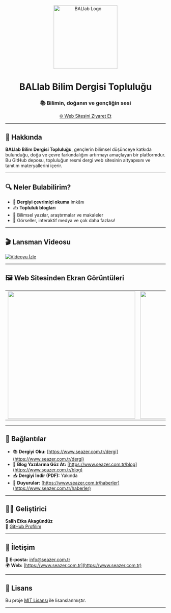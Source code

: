 <div align="center">
  <img src="https://www.seazer.com.tr/logo.png" alt="BALlab Logo" width="200"/>

  <h1>BALlab Bilim Dergisi Topluluğu</h1>
  <h3>📚 Bilimin, doğanın ve gençliğin sesi</h3>

  <a href="https://www.seazer.com.tr">🌐 Web Sitesini Ziyaret Et</a>
</div>

---

## 📰 Hakkında

**BALlab Bilim Dergisi Topluluğu**, gençlerin bilimsel düşünceye katkıda bulunduğu, doğa ve çevre farkındalığını artırmayı amaçlayan bir platformdur.  
Bu GitHub deposu, topluluğun resmi dergi web sitesinin altyapısını ve tanıtım materyallerini içerir.

---

## 🔍 Neler Bulabilirim?

- 📖 **Dergiyi çevrimiçi okuma** imkânı  
- ✍️ **Topluluk blogları**  
- 🧠 Bilimsel yazılar, araştırmalar ve makaleler  
- 📸 Görseller, interaktif medya ve çok daha fazlası!

---

## 🎬 Lansman Videosu

[![Videoyu İzle](thumbnail.jpg)](https://github.com/user-attachments/assets/04f2da02-60be-4d3a-8967-1453b2dfe3c1)
 

---

## 🖼️ Web Sitesinden Ekran Görüntüleri

<table>
  <tr>
    <td><img src="https://github.com/user-attachments/assets/a9c9b2f5-931a-47a1-bcbe-483b718fc40a" width="400"/></td>
    <td><img src="https://github.com/user-attachments/assets/9bb827da-9514-42c3-ba03-b63a40351dfd" width="400"/></td>
  </tr>
  
</table>

---

## 🔗 Bağlantılar

- 📚 **Dergiyi Oku:** [https://www.seazer.com.tr/dergi](https://www.seazer.com.tr/dergi)  
- 📝 **Blog Yazılarına Göz At:** [https://www.seazer.com.tr/blog](https://www.seazer.com.tr/blog)  
- 📥 **Dergiyi İndir (PDF):** Yakında  
- 📡 **Duyurular:** [https://www.seazer.com.tr/haberler](https://www.seazer.com.tr/haberler)

---

## 👨‍💻 Geliştirici

**Salih Etka Akagündüz**  
🔗 [GitHub Profilim](https://github.com/SalihEtkaAkagunduz)

---

## 📩 İletişim

📧 **E-posta:** info@seazer.com.tr  
🌍 **Web:** [https://www.seazer.com.tr](https://www.seazer.com.tr)

---

## 🏁 Lisans

Bu proje [MIT Lisansı](LICENSE) ile lisanslanmıştır.

---
 

